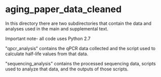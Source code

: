 # aging_paper_data_cleaned

In this directory there are two subdirectories that contain the data and analyses used in the main and supplemental text. 

Important note- all code uses Python 2.7

"qpcr_analysis" contains the qPCR data collected and the script used to calculate half-life values from that data.

"sequencing_analysis" contains the processed sequencing data, scripts used to analyze that data, and the outputs of those scripts.
